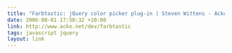 ```yaml
---
title: "Farbtastic: jQuery color picker plug-in | Steven Wittens - Acko.net"
date: 2006-08-01 17:50:32 +10:00
link: http://www.acko.net/dev/farbtastic
tags: javascript jquery
layout: link
---
```


